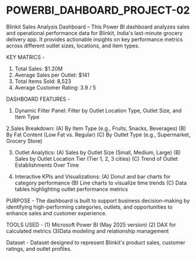 # POWERBI_DAHBOARD_PROJECT-02

Blinkit Sales Analysis Dashboard –
This Power BI dashboard analyzes sales and operational performance data for Blinkit, India's last-minute grocery delivery app. It provides actionable insights on key performance metrics across different outlet sizes, locations, and item types.

KEY MATRICS -

1. Total Sales: $1.20M
2. Average Sales per Outlet: $141
3. Total Items Sold: 8,523
4. Average Customer Rating: 3.9 / 5

DASHBOARD FEATURES -

1. Dynamic Filter Panel: Filter by Outlet Location Type, Outlet Size, and Item Type

2.Sales Breakdown:
(A) By Item Type (e.g., Fruits, Snacks, Beverages)
(B) By Fat Content (Low Fat vs. Regular)
(C) By Outlet Type (e.g., Supermarket, Grocery Store)

3. Outlet Analytics:
(A) Sales by Outlet Size (Small, Medium, Large)
(B) Sales by Outlet Location Tier (Tier 1, 2, 3 cities)
(C) Trend of Outlet Establishments Over Time

4. Interactive KPIs and Visualizations:
(A) Donut and bar charts for category performance
(B) Line charts to visualize time trends
(C) Data tables highlighting outlet performance metrics

PURPOSE - The dashboard is built to support business decision-making by identifying high-performing categories, outlets, and opportunities to enhance sales and customer experience.

TOOLS USED -
(1) Microsoft Power BI (May 2025 version)
(2) DAX for calculated metrics
(3)Data modeling and relationship management

Dataset - Dataset designed to represent Blinkit's product sales, customer ratings, and outlet profiles.
